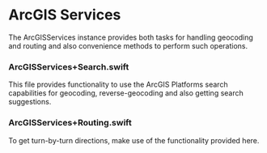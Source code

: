 # ArcGIS Services
The ArcGISServices instance provides both tasks for handling geocoding and routing and also convenience methods to perform such operations.


### ArcGISServices+Search.swift
This file provides functionality to use the ArcGIS Platforms search capabilities for geocoding, reverse-geocoding and also getting search suggestions.


### ArcGISServices+Routing.swift
To get turn-by-turn directions, make use of the functionality provided here.